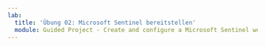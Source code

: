 ```yaml
---
lab:
  title: 'Übung 02: Microsoft Sentinel bereitstellen'
  module: Guided Project - Create and configure a Microsoft Sentinel workspace
---
```


